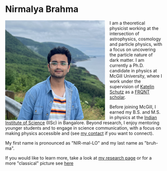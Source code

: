 # Nirmalya Brahma
<img src="./media/avatar_nbrahma.jpg" alt="Nirmalya Brahma" 
     style="float:left; height:320px; width:320px; margin-right:15px;">

<p>
I am a theoretical physicist working at the intersection of astrophysics, cosmology and particle physics, 
with a focus on uncovering the particle nature of dark matter. I am currently a Ph.D. candidate in physics 
at McGill University, where I work under the supervision of 
<a href="https://katelinschutz.com" target="_blank">Katelin Schutz</a> as a 
<a href="https://frq.gouv.qc.ca/en/program/frqnt-2024-2025-doctoral-training-scholarships/" target="_blank">FRQNT scholar</a>.
</p>


Before joining McGill, I earned my B.S. and M.S. in physics at the <a href="https://iisc.ac.in" target="_blank">Indian Institute of Science</a> (IISc) in Bangalore. Beyond research, I enjoy mentoring younger students and to engage in science communication, with a focus on making physics accessible and  (see [my contact](./contact.md) if you want to connect).

My first name is pronounced as "NIR-mal-LO" and my last name as "bruh-ma".

If you would like to learn more, take a look at [my research page](./research/index.md) or for a more "classical" picture see [here](./PtoP/ptop.md)
